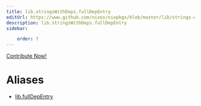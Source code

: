 ```yaml
---
title: lib.stringsWithDeps.fullDepEntry
editUrl: https://www.github.com/nixos/nixpkgs/blob/master/lib/strings-with-deps.nix#L81C18
description: lib.stringsWithDeps.fullDepEntry
sidebar:

    order: 7
---
```


<a href="https://www.github.com/nixos/nixpkgs/blob/master/lib/strings-with-deps.nix#L81C18">Contribute Now!</a>


# Aliases

- [lib.fullDepEntry](./reference/lib/lib-fullDepEntry)


